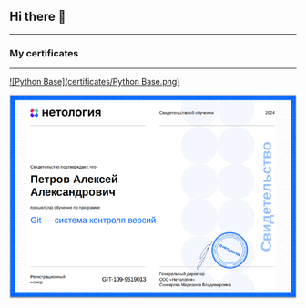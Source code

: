 ## Hi there 👋
---
### My certificates
---


[![Python Base](certificates/Python Base.png)](certificates/certificate(1).pdf)


[![GIT](certificates/GIT.png)](certificates/certificate(2).pdf)
